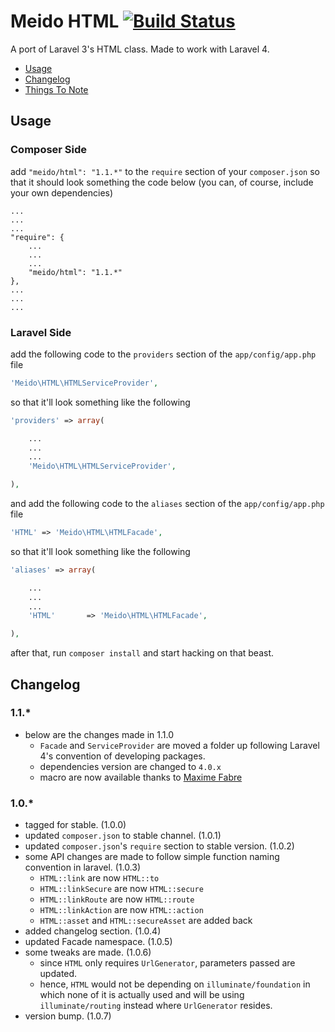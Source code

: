 # Meido HTML [![Build Status](https://secure.travis-ci.org/meido/html.png?branch=master)](https://travis-ci.org/meido/html)

A port of Laravel 3's HTML class. Made to work with Laravel 4.

- [Usage](https://github.com/meido/html#usage)
- [Changelog](https://github.com/meido/html#changelog)
- [Things To Note](https://github.com/meido/html#things-to-note)

## Usage

### Composer Side

add `"meido/html": "1.1.*"` to the `require` section of your `composer.json` so that it should look something the code below (you can, of course, include your own dependencies)

```composer
...
...
...
"require": {
	...
	...
	...
	"meido/html": "1.1.*"
},
...
...
...
```

### Laravel Side

add the following code to the `providers` section of the `app/config/app.php` file

```php
'Meido\HTML\HTMLServiceProvider',
```

so that it'll look something like the following

```php
'providers' => array(

	...
	...
	...
	'Meido\HTML\HTMLServiceProvider',

),
```

and add the following code to the `aliases` section of the `app/config/app.php` file

```php
'HTML' => 'Meido\HTML\HTMLFacade',
```

so that it'll look something like the following

```php
'aliases' => array(

	...
	...
	...
	'HTML'       => 'Meido\HTML\HTMLFacade',

),
```

after that, run `composer install` and start hacking on that beast.

## Changelog

### 1.1.*
- below are the changes made in 1.1.0
	- `Facade` and `ServiceProvider` are moved a folder up following Laravel 4's convention of developing packages.
	- dependencies version are changed to `4.0.x`
	- macro are now available thanks to [Maxime Fabre](https://github.com/Anahkiasen)

### 1.0.*
- tagged for stable. (1.0.0)
- updated `composer.json` to stable channel. (1.0.1)
- updated `composer.json`'s `require` section to stable version. (1.0.2)
- some API changes are made to follow simple function naming convention in laravel. (1.0.3)
	- `HTML::link` are now `HTML::to`
	- `HTML::linkSecure` are now `HTML::secure`
	- `HTML::linkRoute` are now `HTML::route`
	- `HTML::linkAction` are now `HTML::action`
	- `HTML::asset` and `HTML::secureAsset` are added back
- added changelog section. (1.0.4)
- updated Facade namespace. (1.0.5)
- some tweaks are made. (1.0.6)
	- since `HTML` only requires `UrlGenerator`, parameters passed are updated.
	- hence, `HTML` would not be depending on `illuminate/foundation` in which none of it is actually used and will be using `illuminate/routing` instead where `UrlGenerator` resides.
- version bump. (1.0.7)